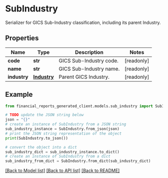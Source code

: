 # SubIndustry

Serializer for GICS Sub-Industry classification, including its parent Industry.

## Properties

Name | Type | Description | Notes
------------ | ------------- | ------------- | -------------
**code** | **str** | GICS Sub-Industry code. | [readonly] 
**name** | **str** | GICS Sub-Industry name. | [readonly] 
**industry** | [**Industry**](Industry.md) | Parent GICS Industry. | [readonly] 

## Example

```python
from financial_reports_generated_client.models.sub_industry import SubIndustry

# TODO update the JSON string below
json = "{}"
# create an instance of SubIndustry from a JSON string
sub_industry_instance = SubIndustry.from_json(json)
# print the JSON string representation of the object
print(SubIndustry.to_json())

# convert the object into a dict
sub_industry_dict = sub_industry_instance.to_dict()
# create an instance of SubIndustry from a dict
sub_industry_from_dict = SubIndustry.from_dict(sub_industry_dict)
```
[[Back to Model list]](../README.md#documentation-for-models) [[Back to API list]](../README.md#documentation-for-api-endpoints) [[Back to README]](../README.md)


